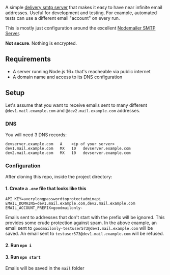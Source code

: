 
A simple [delivery smtp server](https://datatracker.ietf.org/doc/html/rfc5321#section-2.3.10) that makes it easy to have near infinite email addresses. Useful for development and testing. For example, automated tests can use a different email "account" on every run.

This is mostly just configuration around the excellent [Nodemailer SMTP Server](https://nodemailer.com/extras/smtp-server/).

**Not secure**. Nothing is encrypted.

## Requirements

- A server running Node.js 16+ that's reacheable via public internet
- A domain name and access to its DNS configuration


## Setup

Let's assume that you want to receive emails sent to many different `@dev1.mail.example.com` and  `@dev2.mail.example.com` addresses.

### DNS

You will need 3 DNS records:

```
devserver.example.com   A    <ip of your server>
dev1.mail.example.com   MX   10   devserver.example.com
dev2.mail.example.com   MX   10   devserver.example.com 
```

### Configuration

After cloning this repo, inside the project directory:

#### 1. Create a `.env` file that looks like this

```
API_KEY=averylongpasswordtoprotectadminapi
EMAIL_DOMAINS=dev1.mail.example.com,dev2.mail.example.com
EMAIL_ACCOUNT_PREFIX=goodmailonly-
```

Emails sent to addresses that don't start with the prefix will be ignored. This provides some crude protection against spam. In the above example, an email sent to `goodmailonly-testuser573@dev1.mail.example.com` will be saved. An email sent to `testuser573@dev1.mail.example.com` will be refused.


#### 2. Run `npm i`

#### 3. Run `npm start`

Emails will be saved in the `mail` folder